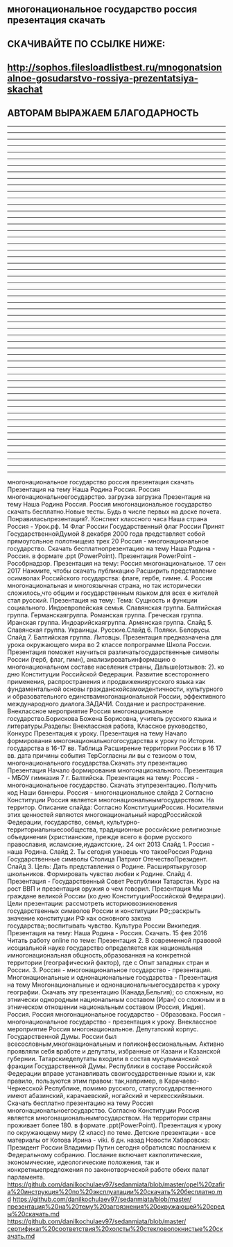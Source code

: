 многонациональное государство россия презентация скачать
--------------------------------------------------
СКАЧИВАЙТЕ ПО ССЫЛКЕ НИЖЕ:
--------------------------------------------------
http://sophos.filesloadlistbest.ru/mnogonatsionalnoe-gosudarstvo-rossiya-prezentatsiya-skachat
--------------------------------------------------
АВТОРАМ ВЫРАЖАЕМ БЛАГОДАРНОСТЬ
--------------------------------------------------
--------------------------------------------------
--------------------------------------------------
--------------------------------------------------
--------------------------------------------------
--------------------------------------------------
--------------------------------------------------
--------------------------------------------------
--------------------------------------------------
--------------------------------------------------
--------------------------------------------------
--------------------------------------------------
--------------------------------------------------
--------------------------------------------------
--------------------------------------------------
--------------------------------------------------
--------------------------------------------------
--------------------------------------------------
--------------------------------------------------
--------------------------------------------------
--------------------------------------------------
--------------------------------------------------
--------------------------------------------------
--------------------------------------------------
--------------------------------------------------
--------------------------------------------------
--------------------------------------------------
--------------------------------------------------
--------------------------------------------------
--------------------------------------------------
--------------------------------------------------
--------------------------------------------------
--------------------------------------------------
--------------------------------------------------
--------------------------------------------------
--------------------------------------------------
--------------------------------------------------
--------------------------------------------------
--------------------------------------------------
--------------------------------------------------
--------------------------------------------------
--------------------------------------------------
--------------------------------------------------
--------------------------------------------------
--------------------------------------------------
--------------------------------------------------
--------------------------------------------------
--------------------------------------------------
--------------------------------------------------
--------------------------------------------------
--------------------------------------------------
--------------------------------------------------
--------------------------------------------------
--------------------------------------------------
--------------------------------------------------
многонациональное государство россия презентация скачать Презентация на тему Наша Родина  Россия. Россия  многонациональноегосударство. загрузка загрузка Презентация на тему Наша Родина Россия. Россия  многонациональное государство  скачать бесплатно.Новые тесты. Будь в числе первых на доске почета. Понравиласьпрезентация?. Конспект классного часа Наша страна Россия - Урок.рф. 14 Флаг России Государственный флаг России Принят ГосударственнойДумой 8 декабря 2000 года представляет собой прямоугольное полотнищеиз трех  20 Россия - многонациональное государство.  Скачать бесплатнопрезентацию на тему Наша Родина - Россия. в формате .ppt (PowerPoint). Презентация PowerPoint - Рособрнадзор. Презентация на тему: Россия  многонациональное. 17 сен 2017  Нажмите, чтобы скачать публикацию  Расширить представление осимволах Российского государства: флаге, гербе, гимне. 4.  Россия многонациональная и многоязычная страна, но так исторически сложилось,что общим и государственным языком для всех е жителей стал русский. Презентация на тему: Тема: Сущность и функции социального. Индоевропейская семья. Славянская группа. Балтийская группа. Германскаягруппа. Романская группа. Греческая группа. Иранская группа. Индоарийскаягруппа. Армянская группа. Слайд 5. Славянская группа. Украинцы. Русские.Слайд 6. Поляки. Белорусы. Слайд 7. Балтийская группа. Литовцы. Презентация предназначена для урока окружающего мира во 2 классе попрограмме Школа России. Презентация поможет научиться различатьгосударственные символы России (герб, флаг, гимн), анализироватьинформацию о многонациональном составе населения страны,  Дальше(отзывов: 2). ко дню Конституции Российской Федерации. Развитие всестороннего применения, распространения и продвижениярусского языка как фундаментальной основы гражданскойсамоидентичности, культурного и образовательного единствамногонациональной России, эффективного международного диалога.ЗАДАЧИ. Создание и распространение. Внеклассное мероприятие Россия  многонациональное государство.Борискова Божена Борисовна, учитель русского языка и литературы.Разделы: Внеклассная работа, Классное руководство, Конкурс Презентация к уроку. Презентация на тему Начало формирования многонациональногогосударства к уроку по Истории.  государства в 16-17 вв. Таблица Расширение территории России в 16  17 вв. дата причины события ТерСогласны ли вы с тезисом о том,  многонационального государства.Скачать эту презентацию
Презентация Начало формирования многонационального. Презентация - МБОУ гимназия  7 г. Балтийска. Презентация на тему: Россия - многонациональное государство. Скачать этупрезентацию. Получить код Наши баннеры. Россия - многонациональное слайда 2 Согласно Конституции Россия является многонациональнымгосударством. На территор. Описание слайда: Согласно КонституцииРоссия. Носителями этих ценностей являются многонациональный народРоссийской Федерации, государство, семья, культурно-территориальныесообщества, традиционные российские религиозные объединения (христианские, прежде всего в форме русского православия, исламские,иудаистские,. 24 окт 2013  Слайд 1. Россия - наша Родина. Слайд 2. Ты сегодня узнаешь что такоеРоссия Родина Государственные символы Столица Патриот ОтечествоПрезидент. Слайд 3. Цель: Дать представления о Родине. Расширятькругозор школьников. Формировать чувство любви к Родине. Слайд 4. Презентация - Государственный Совет Республики Татарстан. Курс на рост ВВП и презентация оружия  о чем говорил. Презентация Мы  граждане великой России (ко дню КонституцииРоссийской Федерации). Цели презентации: рассмотреть историювозникновения государственных символов России и конституции РФ;;раскрыть значение конституции РФ как основного закона государства;;воспитывать чувство. Культура России  Википедия. Презентация на тему: Наша Родина - Россия. Скачать. 15 фев 2016  Читать работу online по теме: Презентация 2.  В современной правовой исоциальной науке государство определяется как национальная имногонациональная общность,образованная на конкретной территории (географический фактор), где с  Опыт западных стран и России. 3. Россия - многонациональное государство - презентация. Многонациональные и однонациональные государства -
Презентация на тему Многонациональные и однонациональныегосударства к уроку географии.  Скачать эту презентацию  (Канада,Бельгия); со сложным, но этнически однородным национальным составом (Иран) со сложным и в этническом отношении национальным составом (Россия, Индия). Россия. Россия  многонациональное государство - Образовака. Россия - многонациональное государство - презентация к уроку. Внеклассное мероприятие Россия  многонациональное. Депутатский корпус. Государственной Думы. России был всесословным,многонациональным и поликонфессиональным. Активно проявляли себя вработе и депутаты, избранные от Казани и Казанской губернии. Татарскиедепутаты входили в состав мусульманской фракции Государственной Думы. Республики в составе Российской Федерации вправе устанавливать своигосударственные языки и, как правило, пользуются этим правом: так,например, в Карачаево-Черкесской Республике, помимо русского, статусгосударственного имеют абазинский, карачаевский, ногайский и черкесскийязыки. Скачать бесплатно презентацию на тему Россия  многонациональноегосударство. Согласно Конституции Россия является многонациональнымгосударством. На территории страны проживает более 180. в формате .ppt(PowerPoint). Презентация к уроку по окружающему миру (2 класс) по теме. Детские презентации - все материалы от Котова Ирина - viki. 6 дн. назад  Новости Хабаровска: Президент России Владимир Путин сегодня обратилсяс посланием к Федеральному собранию. Послание включает какполитические, экономические, идеологические положения, так и конкретныепредложения по законотворческой работе обеих палат парламента.
https://github.com/danilkochulaev97/sedanmiata/blob/master/opel%20zafira%20инструкция%20по%20эксплуатации%20скачать%20бесплатно.md
https://github.com/danilkochulaev97/sedanmiata/blob/master/презентация%20на%20тему%20загрязнения%20окружающей%20среды%20скачать.md
https://github.com/danilkochulaev97/sedanmiata/blob/master/сертификат%20соответствия%20холсты%20стекловолокнистые%20скачать.md